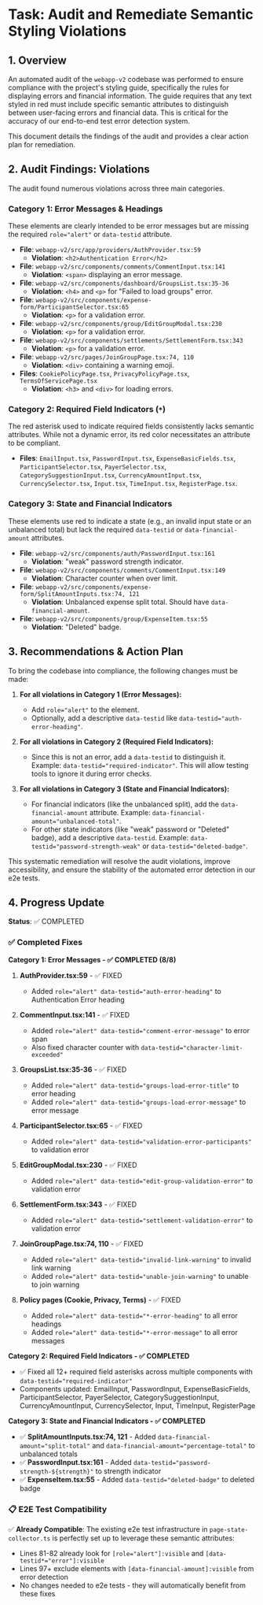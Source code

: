 # Task: Audit and Remediate Semantic Styling Violations

## 1. Overview

An automated audit of the `webapp-v2` codebase was performed to ensure compliance with the project's styling guide, specifically the rules for displaying errors and financial information. The guide requires that any text styled in red must include specific semantic attributes to distinguish between user-facing errors and financial data. This is critical for the accuracy of our end-to-end test error detection system.

This document details the findings of the audit and provides a clear action plan for remediation.

## 2. Audit Findings: Violations

The audit found numerous violations across three main categories.

### Category 1: Error Messages & Headings

These elements are clearly intended to be error messages but are missing the required `role="alert"` or `data-testid` attribute.

-   **File**: `webapp-v2/src/app/providers/AuthProvider.tsx:59`
    -   **Violation**: `<h2>Authentication Error</h2>`
-   **File**: `webapp-v2/src/components/comments/CommentInput.tsx:141`
    -   **Violation**: `<span>` displaying an error message.
-   **File**: `webapp-v2/src/components/dashboard/GroupsList.tsx:35-36`
    -   **Violation**: `<h4>` and `<p>` for "Failed to load groups" error.
-   **File**: `webapp-v2/src/components/expense-form/ParticipantSelector.tsx:65`
    -   **Violation**: `<p>` for a validation error.
-   **File**: `webapp-v2/src/components/group/EditGroupModal.tsx:230`
    -   **Violation**: `<p>` for a validation error.
-   **File**: `webapp-v2/src/components/settlements/SettlementForm.tsx:343`
    -   **Violation**: `<p>` for a validation error.
-   **File**: `webapp-v2/src/pages/JoinGroupPage.tsx:74, 110`
    -   **Violation**: `<div>` containing a warning emoji.
-   **Files**: `CookiePolicyPage.tsx`, `PrivacyPolicyPage.tsx`, `TermsOfServicePage.tsx`
    -   **Violation**: `<h3>` and `<div>` for loading errors.

### Category 2: Required Field Indicators (`*`)

The red asterisk used to indicate required fields consistently lacks semantic attributes. While not a dynamic error, its red color necessitates an attribute to be compliant.

-   **Files**: `EmailInput.tsx`, `PasswordInput.tsx`, `ExpenseBasicFields.tsx`, `ParticipantSelector.tsx`, `PayerSelector.tsx`, `CategorySuggestionInput.tsx`, `CurrencyAmountInput.tsx`, `CurrencySelector.tsx`, `Input.tsx`, `TimeInput.tsx`, `RegisterPage.tsx`.

### Category 3: State and Financial Indicators

These elements use red to indicate a state (e.g., an invalid input state or an unbalanced total) but lack the required `data-testid` or `data-financial-amount` attributes.

-   **File**: `webapp-v2/src/components/auth/PasswordInput.tsx:161`
    -   **Violation**: "weak" password strength indicator.
-   **File**: `webapp-v2/src/components/comments/CommentInput.tsx:149`
    -   **Violation**: Character counter when over limit.
-   **File**: `webapp-v2/src/components/expense-form/SplitAmountInputs.tsx:74, 121`
    -   **Violation**: Unbalanced expense split total. Should have `data-financial-amount`.
-   **File**: `webapp-v2/src/components/group/ExpenseItem.tsx:55`
    -   **Violation**: "Deleted" badge.

## 3. Recommendations & Action Plan

To bring the codebase into compliance, the following changes must be made:

1.  **For all violations in Category 1 (Error Messages):**
    -   Add `role="alert"` to the element.
    -   Optionally, add a descriptive `data-testid` like `data-testid="auth-error-heading"`.

2.  **For all violations in Category 2 (Required Field Indicators):**
    -   Since this is not an error, add a `data-testid` to distinguish it. Example: `data-testid="required-indicator"`. This will allow testing tools to ignore it during error checks.

3.  **For all violations in Category 3 (State and Financial Indicators):**
    -   For financial indicators (like the unbalanced split), add the `data-financial-amount` attribute. Example: `data-financial-amount="unbalanced-total"`.
    -   For other state indicators (like "weak" password or "Deleted" badge), add a descriptive `data-testid`. Example: `data-testid="password-strength-weak"` or `data-testid="deleted-badge"`.

This systematic remediation will resolve the audit violations, improve accessibility, and ensure the stability of the automated error detection in our e2e tests.

## 4. Progress Update

**Status**: ✅ COMPLETED

### ✅ Completed Fixes

**Category 1: Error Messages - ✅ COMPLETED (8/8)**

1. **AuthProvider.tsx:59** - ✅ FIXED
   - Added `role="alert" data-testid="auth-error-heading"` to Authentication Error heading
   
2. **CommentInput.tsx:141** - ✅ FIXED  
   - Added `role="alert" data-testid="comment-error-message"` to error span
   - Also fixed character counter with `data-testid="character-limit-exceeded"`
   
3. **GroupsList.tsx:35-36** - ✅ FIXED
   - Added `role="alert" data-testid="groups-load-error-title"` to error heading
   - Added `role="alert" data-testid="groups-load-error-message"` to error message
   
4. **ParticipantSelector.tsx:65** - ✅ FIXED
   - Added `role="alert" data-testid="validation-error-participants"` to validation error
   
5. **EditGroupModal.tsx:230** - ✅ FIXED
   - Added `role="alert" data-testid="edit-group-validation-error"` to validation error
   
6. **SettlementForm.tsx:343** - ✅ FIXED
   - Added `role="alert" data-testid="settlement-validation-error"` to validation error

7. **JoinGroupPage.tsx:74, 110** - ✅ FIXED
   - Added `role="alert" data-testid="invalid-link-warning"` to invalid link warning
   - Added `role="alert" data-testid="unable-join-warning"` to unable to join warning

8. **Policy pages (Cookie, Privacy, Terms)** - ✅ FIXED
   - Added `role="alert" data-testid="*-error-heading"` to all error headings
   - Added `role="alert" data-testid="*-error-message"` to all error messages

**Category 2: Required Field Indicators - ✅ COMPLETED**
- ✅ Fixed all 12+ required field asterisks across multiple components with `data-testid="required-indicator"`
- Components updated: EmailInput, PasswordInput, ExpenseBasicFields, ParticipantSelector, PayerSelector, CategorySuggestionInput, CurrencyAmountInput, CurrencySelector, Input, TimeInput, RegisterPage

**Category 3: State and Financial Indicators - ✅ COMPLETED**  
- ✅ **SplitAmountInputs.tsx:74, 121** - Added `data-financial-amount="split-total"` and `data-financial-amount="percentage-total"` to unbalanced totals
- ✅ **PasswordInput.tsx:161** - Added `data-testid="password-strength-${strength}"` to strength indicator
- ✅ **ExpenseItem.tsx:55** - Added `data-testid="deleted-badge"` to deleted badge

### 📋 E2E Test Compatibility

✅ **Already Compatible**: The existing e2e test infrastructure in `page-state-collector.ts` is perfectly set up to leverage these semantic attributes:
- Lines 81-82 already look for `[role="alert"]:visible` and `[data-testid*="error"]:visible` 
- Lines 97+ exclude elements with `[data-financial-amount]:visible` from error detection
- No changes needed to e2e tests - they will automatically benefit from these fixes
